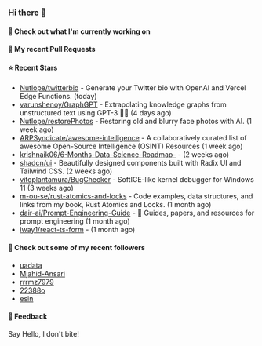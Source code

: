 ### Hi there 👋

#### 👷 Check out what I'm currently working on

#### 🔨 My recent Pull Requests


#### ⭐ Recent Stars

- [Nutlope/twitterbio](https://github.com/Nutlope/twitterbio) - Generate your Twitter bio with OpenAI and Vercel Edge Functions. (today)
- [varunshenoy/GraphGPT](https://github.com/varunshenoy/GraphGPT) - Extrapolating knowledge graphs from unstructured text using GPT-3 🕵️‍♂️ (4 days ago)
- [Nutlope/restorePhotos](https://github.com/Nutlope/restorePhotos) - Restoring old and blurry face photos with AI. (1 week ago)
- [ARPSyndicate/awesome-intelligence](https://github.com/ARPSyndicate/awesome-intelligence) - A collaboratively curated list of awesome Open-Source Intelligence (OSINT) Resources (1 week ago)
- [krishnaik06/6-Months-Data-Science-Roadmap-](https://github.com/krishnaik06/6-Months-Data-Science-Roadmap-) -  (2 weeks ago)
- [shadcn/ui](https://github.com/shadcn/ui) - Beautifully designed components built with Radix UI and Tailwind CSS. (2 weeks ago)
- [vitoplantamura/BugChecker](https://github.com/vitoplantamura/BugChecker) - SoftICE-like kernel debugger for Windows 11 (3 weeks ago)
- [m-ou-se/rust-atomics-and-locks](https://github.com/m-ou-se/rust-atomics-and-locks) - Code examples, data structures, and links from my book, Rust Atomics and Locks. (1 month ago)
- [dair-ai/Prompt-Engineering-Guide](https://github.com/dair-ai/Prompt-Engineering-Guide) - :octopus: Guides, papers, and resources for prompt engineering (1 month ago)
- [iway1/react-ts-form](https://github.com/iway1/react-ts-form) -  (1 month ago)

#### 👯 Check out some of my recent followers

- [uadata](https://github.com/uadata)
- [Mjahid-Ansari](https://github.com/Mjahid-Ansari)
- [rrrmz7979](https://github.com/rrrmz7979)
- [22388o](https://github.com/22388o)
- [esin](https://github.com/esin)

#### 💬 Feedback

Say Hello, I don't bite!